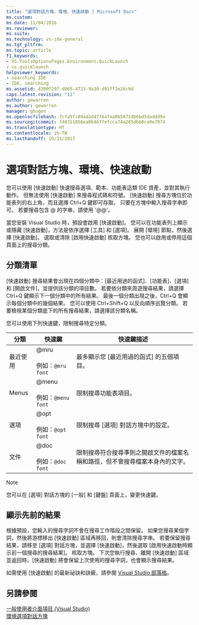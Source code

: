 ```yaml
---
title: "選項對話方塊、環境、快速啟動 | Microsoft Docs"
ms.custom: 
ms.date: 11/04/2016
ms.reviewer: 
ms.suite: 
ms.technology: vs-ide-general
ms.tgt_pltfrm: 
ms.topic: article
f1_keywords:
- VS.ToolsOptionsPages.Environment.QuickLaunch
- vs.quicklaunch
helpviewer_keywords:
- searching IDE
- IDE, searching
ms.assetid: 4200f297-d065-4723-9a30-d91ff2e26c9d
caps.latest.revision: "11"
author: gewarren
ms.author: gewarren
manager: ghogen
ms.openlocfilehash: 7cfa9fc89ad2d4776a7aa0b5071db6bd5daddd9a
ms.sourcegitcommit: f40311056ea0b4677efcca74a285dbb0ce0e7974
ms.translationtype: HT
ms.contentlocale: zh-TW
ms.lasthandoff: 10/31/2017
---
```

# <a name="quick-launch-environment-options-dialog-box"></a>選項對話方塊、環境、快速啟動
您可以使用 [快速啟動] 快速搜尋選項、範本、功能表這類 IDE 資產，並對其執行動作。 但無法使用 [快速啟動] 來搜尋程式碼和符號。 [快速啟動] 搜尋方塊位於功能表列的右上角，而且選擇 Ctrl+Q 鍵即可存取。 只要在方塊中輸入搜尋字串即可。 若要搜尋包含 @ 的字串，請使用 '@@'。  
  
 當您安裝 Visual Studio 時，預設會啟用 [快速啟動]。 您可以在功能表列上顯示或隱藏 [快速啟動]，方法是依序選擇 [工具] 和 [選項]。 展開 [環境] 節點，然後選擇 [快速啟動]。 選取或清除 [啟用快速啟動] 核取方塊。 您也可以啟用或停用這個頁面上的搜尋分類。  
  
## <a name="category-list"></a>分類清單  
 [快速啟動] 搜尋結果會出現在四個分類中：[最近用過的函式]、[功能表]、[選項] 和 [開啟文件]，並提供該分類的項目數。 若要依分類來周遊搜尋結果，請選擇 Ctrl+Q 鍵顯示下一個分類中的所有結果。 最後一個分類出現之後，Ctrl+Q 會顯示每個分類中的幾個結果。 您可以使用 Ctrl+Shift+Q 以反向順序巡覽分類。 若要檢視某個分類底下的所有搜尋結果，請選擇該分類名稱。  
  
 您可以使用下列快速鍵，限制搜尋特定分類。  
  
|分類|快速鍵|快速鍵描述|  
|--------------|--------------|--------------------------|  
|最近使用|@mru<br /><br /> 例如：`@mru font`|最多顯示您 [最近用過的函式] 的五個項目。|  
|Menus|@menu<br /><br /> 例如：`@menu font`|限制搜尋功能表項目。|  
|選項|@opt<br /><br /> 例如：`@opt font`|限制搜尋 [選項] 對話方塊中的設定。|  
|文件|@doc<br /><br /> 例如：`@doc font`|限制搜尋符合搜尋準則之開啟文件的檔案名稱和路徑，但不會搜尋檔案本身內的文字。|  
  
> [!NOTE]
>  您可以在 [選項] 對話方塊的 [一般] 和 [鍵盤] 頁面上，變更快速鍵。  
  
## <a name="show-previous-results"></a>顯示先前的結果  
 根據預設，您輸入的搜尋字詞不會在搜尋工作階段之間保留。 如果您搜尋某個字詞，然後將游標移出 [快速啟動] 區域再移回，則會清除搜尋字串。 若要保留搜尋結果，請移至 [選項] 對話方塊，並選擇 [快速啟動]，然後選取 [啟用快速啟動時顯示前一個搜尋的搜尋結果]。 核取方塊。 下次您執行搜尋、離開 [快速啟動] 區域並返回時，[快速啟動] 將會保留上次使用的搜尋字詞，也會顯示搜尋結果。  
  
 如需使用 [快速啟動] 的最新祕訣和訣竅，請參閱 [Visual Studio 部落格](http://go.microsoft.com/fwlink/?LinkId=236054)。  
  
## <a name="see-also"></a>另請參閱  
 [一般使用者介面項目 (Visual Studio)](../../ide/reference/general-user-interface-elements-visual-studio.md)   
 [環境選項對話方塊](../../ide/reference/environment-options-dialog-box.md)